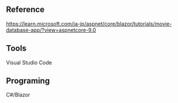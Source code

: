 ## Reference
https://learn.microsoft.com/ja-jp/aspnet/core/blazor/tutorials/movie-database-app/?view=aspnetcore-9.0

## Tools
Visual Studio Code

## Programing
C#/Blazor




